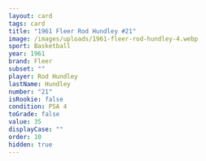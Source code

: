 ```yaml
---
layout: card
tags: card
title: "1961 Fleer Rod Hundley #21"
image: /images/uploads/1961-fleer-rod-hundley-4.webp
sport: Basketball
year: 1961
brand: Fleer
subset: ""
player: Rod Hundley
lastName: Hundley
number: "21"
isRookie: false
condition: PSA 4
toGrade: false
value: 35
displayCase: ""
order: 10
hidden: true
---
```

